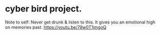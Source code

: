 # cyber bird project.

Note to self: Never get drunk & listen to this. It gives you an emotional high on memories past.
https://youtu.be/79w0T1jmgoQ
